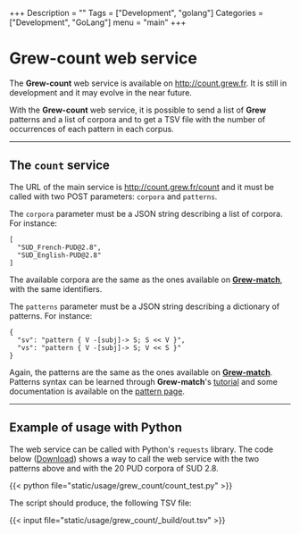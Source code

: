 +++
Description = ""
Tags = ["Development", "golang"]
Categories = ["Development", "GoLang"]
menu = "main"
+++

# Grew-count web service

The **Grew-count** web service is available on http://count.grew.fr.
It is still in development and it may evolve in the near future.

With the **Grew-count** web service, it is possible to send a list of **Grew** patterns and a list of corpora and to get a TSV file with the number of occurrences of each pattern in each corpus.

---

## The `count` service

The URL of the main service is http://count.grew.fr/count and it must be called with two POST parameters: `corpora` and `patterns`.

The `corpora` parameter must be a JSON string describing a list of corpora. For instance:

```json_alt
[
  "SUD_French-PUD@2.8",
  "SUD_English-PUD@2.8"
]
```

The available corpora are the same as the ones available on **[Grew-match](http://match.grew.fr)**, with the same identifiers.

The `patterns` parameter must be a JSON string describing a dictionary of patterns. For instance:

```json_alt
{
  "sv": "pattern { V -[subj]-> S; S << V }",
  "vs": "pattern { V -[subj]-> S; V << S }"
}
```

Again, the patterns are the same as the ones available on **[Grew-match](http://match.grew.fr)**.
Patterns syntax can be learned through **Grew-match**'s [tutorial](http://match.grew.fr?tutorial=yes) and some documentation is available on the [pattern page](../../doc/pattern).

---

## Example of usage with Python

The web service can be called with Python's `requests` library.
The code below ([Download](count_test.py)) shows a way to call the web service with the two patterns above and with the 20 PUD corpora of SUD 2.8.

{{< python file="static/usage/grew_count/count_test.py" >}}

The script should produce, the following TSV file:

{{< input file="static/usage/grew_count/_build/out.tsv" >}}
